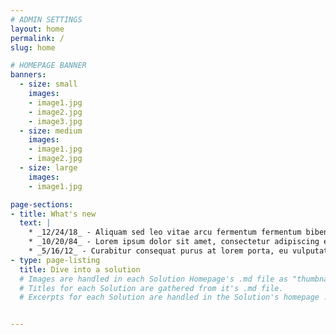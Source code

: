 ```yaml
---
# ADMIN SETTINGS
layout: home
permalink: /
slug: home

# HOMEPAGE BANNER
banners:
  - size: small
    images:
    - image1.jpg
    - image2.jpg
    - image3.jpg
  - size: medium
    images:
    - image1.jpg
    - image2.jpg
  - size: large
    images:
    - image1.jpg

page-sections:
- title: What's new
  text: |
    * _12/24/18_ - Aliquam sed leo vitae arcu fermentum fermentum bibendum vel lectus. Vestibulum dictum nulla nulla, a ultricies sem sodales nec. Maecenas blandit ante vel nunc maximus malesuada.
    * _10/20/84_ - Lorem ipsum dolor sit amet, consectetur adipiscing elit. Mauris vel faucibus mi. Nam felis velit, sodales eget semper sed, convallis efficitur nunc.
    * _5/16/12_ - Curabitur consequat purus at lorem porta, eu vulputate dolor consectetur. Vestibulum sodales sagittis felis, nec viverra ex fringilla non.
- type: page-listing
  title: Dive into a solution
  # Images are handled in each Solution Homepage's .md file as "thumbnail."
  # Titles for each Solution are gathered from it's .md file.
  # Excerpts for each Solution are handled in the Solution's homepage .md file as "excerpt"


---
```

